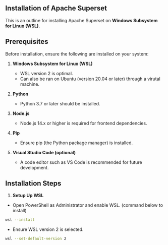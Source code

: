 ## Installation of Apache Superset

This is an outline for installing Apache Superset on **Windows Subsystem for Linux (WSL)**.

## Prerequisites

Before installation, ensure the following are installed on your system:

1. **Windows Subsystem for Linux (WSL)**
    - WSL version 2 is optimal.
    - Can also be ran on Ubuntu (version 20.04 or later) through a virutal machine. 

2. **Python**
    - Python 3.7 or later should be installed. 

3. **Node.js**
    - Node.js 14.x or higher is required for frontend dependencies.
  
4. **Pip**  
   - Ensure pip (the Python package manager) is installed. 

5. **Visual Studio Code (optional)**
   - A code editor such as VS Code is recommended for future development. 

## Installation Steps

1. **Setup Up WSL**
- Open PowerShell as Administrator and enable WSL. (command below to install)
``` bash
wsl --install
```
- Ensure WSL version 2 is selected.
``` bash
wsl --set-default-version 2
```